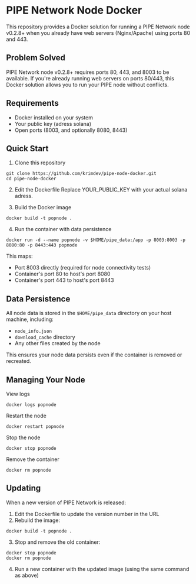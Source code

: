 # PIPE Network Node Docker

This repository provides a Docker solution for running a PIPE Network node v0.2.8+ when you already have web servers (Nginx/Apache) using ports 80 and 443.

## Problem Solved

PIPE Network node v0.2.8+ requires ports 80, 443, and 8003 to be available. If you're already running web servers on ports 80/443, this Docker solution allows you to run your PIPE node without conflicts.

## Requirements

* Docker installed on your system
* Your public key (adress solana)
* Open ports (8003, and optionally 8080, 8443)

## Quick Start

1. Clone this repository
```
git clone https://github.com/krimdev/pipe-node-docker.git
cd pipe-node-docker
```

2. Edit the Dockerfile
Replace YOUR_PUBLIC_KEY with your actual solana adress.

3. Build the Docker image
```
docker build -t popnode .
```

4. Run the container with data persistence
```
docker run -d --name popnode -v $HOME/pipe_data:/app -p 8003:8003 -p 8080:80 -p 8443:443 popnode
```

This maps:
* Port 8003 directly (required for node connectivity tests)
* Container's port 80 to host's port 8080
* Container's port 443 to host's port 8443

## Data Persistence

All node data is stored in the `$HOME/pipe_data` directory on your host machine, including:
* `node_info.json`
* `download_cache` directory
* Any other files created by the node

This ensures your node data persists even if the container is removed or recreated.

## Managing Your Node

View logs
```
docker logs popnode
```

Restart the node
```
docker restart popnode
```

Stop the node
```
docker stop popnode
```

Remove the container
```
docker rm popnode
```

## Updating

When a new version of PIPE Network is released:
1. Edit the Dockerfile to update the version number in the URL
2. Rebuild the image: 
```
docker build -t popnode .
```
3. Stop and remove the old container: 
```
docker stop popnode
docker rm popnode
```
4. Run a new container with the updated image (using the same command as above)
